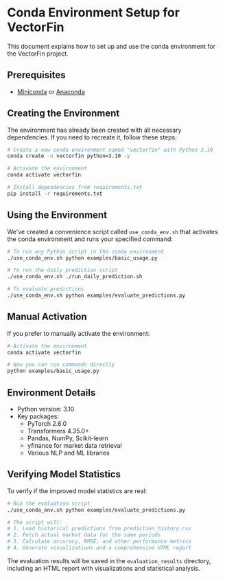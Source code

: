 # Conda Environment Setup for VectorFin

This document explains how to set up and use the conda environment for the VectorFin project.

## Prerequisites

- [Miniconda](https://docs.conda.io/en/latest/miniconda.html) or [Anaconda](https://www.anaconda.com/download/)

## Creating the Environment

The environment has already been created with all necessary dependencies. If you need to recreate it, follow these steps:

```bash
# Create a new conda environment named "vectorfin" with Python 3.10
conda create -n vectorfin python=3.10 -y

# Activate the environment
conda activate vectorfin

# Install dependencies from requirements.txt
pip install -r requirements.txt
```

## Using the Environment

We've created a convenience script called `use_conda_env.sh` that activates the conda environment and runs your specified command:

```bash
# To run any Python script in the conda environment
./use_conda_env.sh python examples/basic_usage.py

# To run the daily prediction script
./use_conda_env.sh ./run_daily_prediction.sh

# To evaluate predictions
./use_conda_env.sh python examples/evaluate_predictions.py
```

## Manual Activation

If you prefer to manually activate the environment:

```bash
# Activate the environment
conda activate vectorfin

# Now you can run commands directly
python examples/basic_usage.py
```

## Environment Details

- Python version: 3.10
- Key packages:
  - PyTorch 2.6.0
  - Transformers 4.35.0+
  - Pandas, NumPy, Scikit-learn
  - yfinance for market data retrieval
  - Various NLP and ML libraries

## Verifying Model Statistics

To verify if the improved model statistics are real:

```bash
# Run the evaluation script
./use_conda_env.sh python examples/evaluate_predictions.py

# The script will:
# 1. Load historical predictions from prediction_history.csv
# 2. Fetch actual market data for the same periods
# 3. Calculate accuracy, RMSE, and other performance metrics
# 4. Generate visualizations and a comprehensive HTML report
```

The evaluation results will be saved in the `evaluation_results` directory, including an HTML report with visualizations and statistical analysis.
